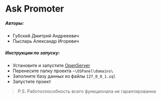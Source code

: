 # Ask Promoter
##### Авторы:
- Губский Дмитрий Андрееевич
- Пысларь Александр Игоревич

##### Инструкции по запуску:
- Установите и запустите [OpenServer](https://ospanel.io/)
- Перенесите папку проекта ```~\OSPanel\domains\```
- Заполните базу данных из файлы ```127_0_0_1.sql```
- Запустите проект

> P.S. Работоспособность всего функционала не гарантированна
